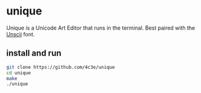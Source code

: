 # unique
Unique is a Unicode Art Editor that runs in the terminal. Best paired with the [Unscii](http://viznut.fi/unscii/) font.

## install and run
```bash
git clone https://github.com/4c3e/unique
cd unique
make
./unique
```
